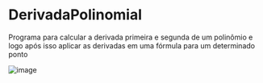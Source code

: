 # DerivadaPolinomial
Programa para calcular a derivada primeira e segunda de um polinômio e logo após isso aplicar as derivadas em uma fórmula para um determinado ponto

![image](https://user-images.githubusercontent.com/59587342/164949632-79c19f0d-6dc5-41ed-a324-20f95bcc3d46.png)
